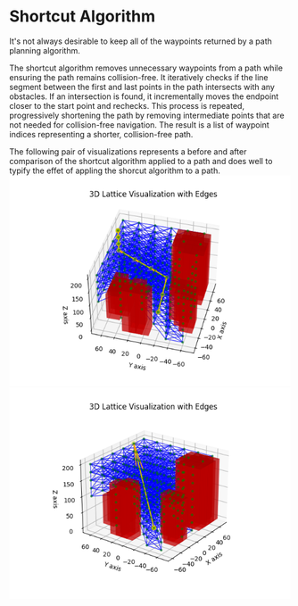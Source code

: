 # Shortcut Algorithm

It's not always desirable to keep all of the waypoints returned by a path planning algorithm. 

The shortcut algorithm removes unnecessary waypoints from a path while ensuring the path remains collision-free. It iteratively checks if the line segment between the first and last points in the path intersects with any obstacles. If an intersection is found, it incrementally moves the endpoint closer to the start point and rechecks. This process is repeated, progressively shortening the path by removing intermediate points that are not needed for collision-free navigation. The result is a list of waypoint indices representing a shorter, collision-free path.

The following pair of visualizations represents a before and after comparison of the shortcut algorithm applied to a path and does well to typify the effet of appling the shorcut algorithm to a path. 
![Before Shortcut](supporting_figures/before_shortcut.png)
![After Shortcut](supporting_figures/after_shortcut.png)






	
	



